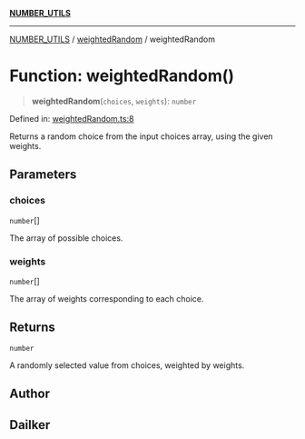 [**NUMBER_UTILS**](../../README.md)

***

[NUMBER_UTILS](../../README.md) / [weightedRandom](../README.md) / weightedRandom

# Function: weightedRandom()

> **weightedRandom**(`choices`, `weights`): `number`

Defined in: [weightedRandom.ts:8](https://github.com/dailker/everyutil/blob/bf8adc96ac84c1d33f18a4705d529c444472a677/src/number/weightedRandom.ts#L8)

Returns a random choice from the input choices array, using the given weights.

## Parameters

### choices

`number`[]

The array of possible choices.

### weights

`number`[]

The array of weights corresponding to each choice.

## Returns

`number`

A randomly selected value from choices, weighted by weights.

## Author

## Dailker
